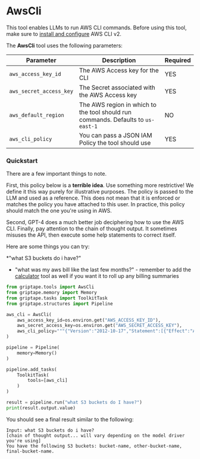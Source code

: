 # AwsCli

This tool enables LLMs to run AWS CLI commands. Before using this tool, make sure to [install and configure](https://docs.aws.amazon.com/cli/latest/userguide/getting-started-install.html) AWS CLI v2.

The **AwsCli** tool uses the following parameters: 

| Parameter      | Description                          | Required |
| ----------- | ------------------------------------ |----------|
| `aws_access_key_id`  | The AWS Access key for the CLI  | YES |
| `aws_secret_access_key`       | The Secret associated with the AWS Access key | YES |
| `aws_default_region`    | The AWS region in which to the tool should run commands. Defaults to `us-east-1` | NO |
| `aws_cli_policy` | You can pass a JSON IAM Policy the tool should use | YES |

### Quickstart

There are a few important things to note. 

First, this policy below is a **terrible idea**. Use something more restrictive! We define it this way purely for illustrative purposes. The policy is passed to the LLM and used as a reference. This does not mean that it is enforced or matches the policy you have attached to this user. In practice, this policy should match the one you're using in AWS. 

Second, GPT-4 does a much better job deciphering how to use the AWS CLI. Finally, pay attention to the chain of thought output. It sometimes misuses the API, then execute some help statements to correct itself.

Here are some things you can try:

  *"what S3 buckets do i have?"
  * "what was my aws bill like the last few months?" - remember to add the [calculator](calculator.md) tool as well if you want it to roll up any billing summaries

```python
from griptape.tools import AwsCli
from griptape.memory import Memory
from griptape.tasks import ToolkitTask
from griptape.structures import Pipeline

aws_cli = AwsCli(
    aws_access_key_id=os.environ.get("AWS_ACCESS_KEY_ID"),
    aws_secret_access_key=os.environ.get("AWS_SECRET_ACCESS_KEY"),
    aws_cli_policy="""{"Version":"2012-10-17","Statement":[{"Effect":"Allow","Action":"*","Resource":"*"}]}"""
)

pipeline = Pipeline(
    memory=Memory()
)

pipeline.add_tasks(
    ToolkitTask(
        tools=[aws_cli]
    )
)

result = pipeline.run("what S3 buckets do I have?")
print(result.output.value)

```

You should see a final result similar to the following: 

```
Input: what S3 buckets do i have?   
[chain of thought output... will vary depending on the model driver you're using]
You have the following S3 buckets: bucket-name, other-bucket-name, final-bucket-name.
```
